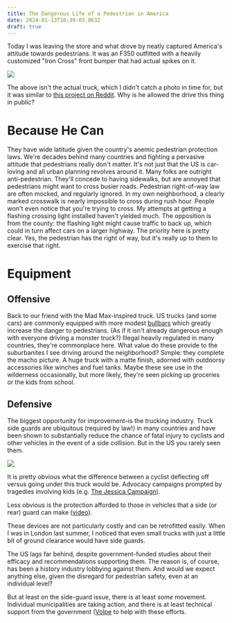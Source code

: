 ```yaml
---
title: The Dangerous Life of a Pedestrian in America
date: 2024-01-13T16:39:03.063Z
draft: true
---
```

Today I was leaving the store and what drove by neatly captured America's attitude towards pedestrians. It was an F350 outfitted with a heavily customized "Iron Cross" front bumper that had actual spikes on it. 

![](img/bumper.jpg)

The above isn't the actual truck, which I didn't catch a photo in time for, but it was similar to [this project on Reddit](https://www.reddit.com/r/Trucks/comments/10z8iea/thinking_about_mass_production_of_this_bumper/). Why is he allowed the drive this thing in public?

# Because He Can

They have wide latitude given the country's anemic pedestrian protection laws. We're decades behind many countries and fighting a pervasive attitude that pedestrians really don't matter. It's not just that the US is car-loving and all urban planning revolves around it. Many folks are outright anti-pedestrian. They'll concede to having sidewalks, but are annoyed that pedestrians might want to cross busier roads. Pedestrian right-of-way law are often mocked, and regularly ignored. In my own neighborhood, a clearly marked crosswalk is nearly impossible to cross during rush hour. People won't even notice that you're trying to cross. My attempts at getting a flashing crossing light installed haven't yielded much. The opposition is from the county: the flashing light might cause traffic to back up, which could in turn affect cars on a larger highway. The priority here is pretty clear. Yes, the pedestrian has the right of way, but it's really up to them to exercise that right.

# Equipment

## Offensive
Back to our friend with the Mad Max-inspired truck. US trucks (and some cars) are commonly equipped with more modest [bullbars](https://en.wikipedia.org/wiki/Bullbar) which greatly increase the danger to pedestrians. (As if it isn't already dangerous enough with everyone driving a monster truck?) Illegal heavily regulated in many countries, they're commonplace here. What value do these provide to the suburbanites I see driving around the neighborhood? Simple: they complete the macho picture. A huge truck with a matte finish, adorned with outdoorsy accessories like winches and fuel tanks. Maybe these see use in the wilderness occasionally, but more likely, they're seen picking up groceries or the kids from school. 

## Defensive
The biggest opportunity for improvement–is the trucking industry. Truck side guards are ubiquitous (required by law!) in many countries and have been shown to substantially reduce the chance of fatal injury to cyclists and other vehicles in the event of a side collision. But in the US you rarely seen them.

![](/img/sideguard.jpg)

It is pretty obvious what the difference between a cyclist deflecting off versus going under this truck would be. Advocacy campaigns prompted by tragedies involving kids (e.g. [The Jessica Campaign](http://thejessicacampaign.ca)).

Less obvious is the protection afforded  to those in vehicles that a side (or rear) guard can make ([video](https://www.youtube.com/watch?v=bKP5Djjt2Vs)).

These devices are not particularly costly and can be retrofitted easily. When I was in London last summer, I noticed that even small trucks with just a little bit of ground clearance would have side guards.

The US lags far behind, despite government-funded studies about their efficacy and recommendations supporting them. The reason is, of course, has been a history industry lobbying against them. And would we expect anything else, given the disregard for pedestrian safety, even at an individual level?

But at least on the side-guard issue, there is at least *some* movement. Individual municipalities are taking action, and there is at least technical support from the government ([Volpe](https://www.volpe.dot.gov/LPDs) to help with these efforts.

